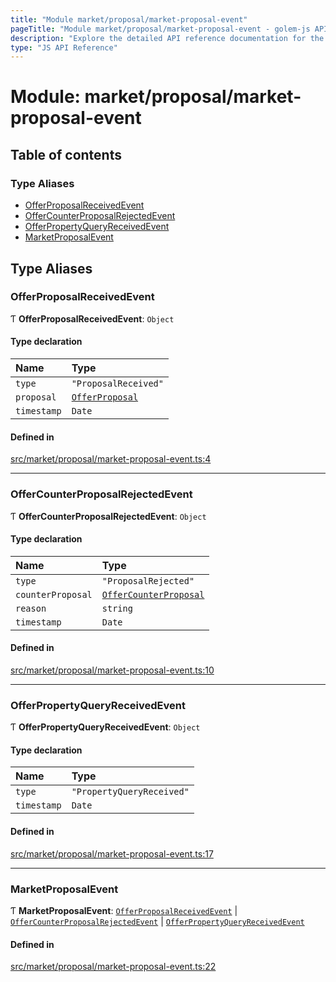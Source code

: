 ```yaml
---
title: "Module market/proposal/market-proposal-event"
pageTitle: "Module market/proposal/market-proposal-event - golem-js API Reference"
description: "Explore the detailed API reference documentation for the Module market/proposal/market-proposal-event within the golem-js SDK for the Golem Network."
type: "JS API Reference"
---
```

# Module: market/proposal/market-proposal-event

## Table of contents

### Type Aliases

- [OfferProposalReceivedEvent](market_proposal_market_proposal_event#offerproposalreceivedevent)
- [OfferCounterProposalRejectedEvent](market_proposal_market_proposal_event#offercounterproposalrejectedevent)
- [OfferPropertyQueryReceivedEvent](market_proposal_market_proposal_event#offerpropertyqueryreceivedevent)
- [MarketProposalEvent](market_proposal_market_proposal_event#marketproposalevent)

## Type Aliases

### OfferProposalReceivedEvent

Ƭ **OfferProposalReceivedEvent**: `Object`

#### Type declaration

| Name | Type |
| :------ | :------ |
| `type` | ``"ProposalReceived"`` |
| `proposal` | [`OfferProposal`](../classes/market_proposal_offer_proposal.OfferProposal) |
| `timestamp` | `Date` |

#### Defined in

[src/market/proposal/market-proposal-event.ts:4](https://github.com/golemfactory/golem-js/blob/ed1cf1df/src/market/proposal/market-proposal-event.ts#L4)

___

### OfferCounterProposalRejectedEvent

Ƭ **OfferCounterProposalRejectedEvent**: `Object`

#### Type declaration

| Name | Type |
| :------ | :------ |
| `type` | ``"ProposalRejected"`` |
| `counterProposal` | [`OfferCounterProposal`](../classes/market_proposal_offer_counter_proposal.OfferCounterProposal) |
| `reason` | `string` |
| `timestamp` | `Date` |

#### Defined in

[src/market/proposal/market-proposal-event.ts:10](https://github.com/golemfactory/golem-js/blob/ed1cf1df/src/market/proposal/market-proposal-event.ts#L10)

___

### OfferPropertyQueryReceivedEvent

Ƭ **OfferPropertyQueryReceivedEvent**: `Object`

#### Type declaration

| Name | Type |
| :------ | :------ |
| `type` | ``"PropertyQueryReceived"`` |
| `timestamp` | `Date` |

#### Defined in

[src/market/proposal/market-proposal-event.ts:17](https://github.com/golemfactory/golem-js/blob/ed1cf1df/src/market/proposal/market-proposal-event.ts#L17)

___

### MarketProposalEvent

Ƭ **MarketProposalEvent**: [`OfferProposalReceivedEvent`](market_proposal_market_proposal_event#offerproposalreceivedevent) \| [`OfferCounterProposalRejectedEvent`](market_proposal_market_proposal_event#offercounterproposalrejectedevent) \| [`OfferPropertyQueryReceivedEvent`](market_proposal_market_proposal_event#offerpropertyqueryreceivedevent)

#### Defined in

[src/market/proposal/market-proposal-event.ts:22](https://github.com/golemfactory/golem-js/blob/ed1cf1df/src/market/proposal/market-proposal-event.ts#L22)
